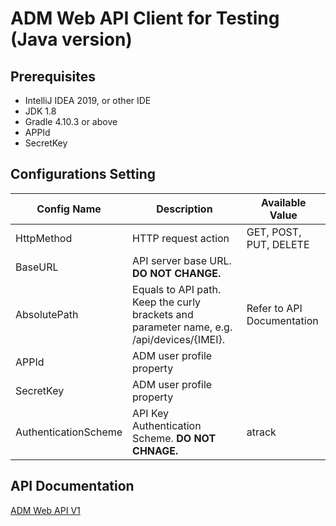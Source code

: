 # ADM Web API Client for Testing (Java version)

## Prerequisites
  - IntelliJ IDEA 2019, or other IDE
  - JDK 1.8
  - Gradle 4.10.3 or above
  - APPId
  - SecretKey

## Configurations Setting

| Config Name | Description | Available Value |
| ---------- | ------------------- | ---------------------- |
| HttpMethod | HTTP request action | GET, POST, PUT, DELETE |
| BaseURL    | API server base URL. **DO NOT CHANGE.** |    |
| AbsolutePath | Equals to API path. Keep the curly brackets and parameter name, e.g. /api/devices/{IMEI}. | Refer to API Documentation |
| APPId | ADM user profile property | |
| SecretKey | ADM user profile property | |
| AuthenticationScheme | API Key Authentication Scheme. **DO NOT CHNAGE.** | atrack |

## API Documentation

[ADM Web API V1](http://adm.atrack.com.tw/swagger/ui/index)
